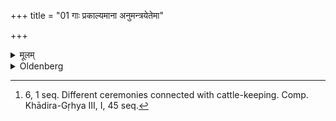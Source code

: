 +++
title = "01 गाः प्रकाल्यमाना अनुमन्त्रयेतेमा"

+++

<details><summary>मूलम्</summary>

गाः प्रकाल्यमाना अनुमन्त्रयेतेमा मे विश्वतो वीर्य इति १
</details>

<details><summary>Oldenberg</summary>

1. [^1]  When his cows are driven out, he should repeat (the verse), 'May (Bhava), the all-valiant one, (and Indra protect) these (cows) for me' (MB. I, 8, 1).


[^1]:  6, 1 seq. Different ceremonies connected with cattle-keeping. Comp. Khādira-Gṛhya III, I, 45 seq.
</details>
